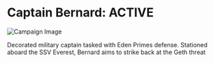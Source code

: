 # Captain Bernard: ACTIVE

![Campaign Image](/media/npcs/bernard.jpg)

Decorated military captain tasked with Eden Primes defense. Stationed aboard the SSV Everest, Bernard aims to strike back at the Geth threat